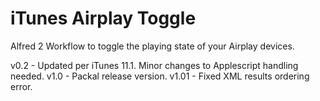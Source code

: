 iTunes Airplay Toggle
=====================

Alfred 2 Workflow to toggle the playing state of your Airplay devices.

v0.2 - Updated per iTunes 11.1. Minor changes to Applescript handling needed.
v1.0 - Packal release version.
v1.01 - Fixed XML results ordering error.
